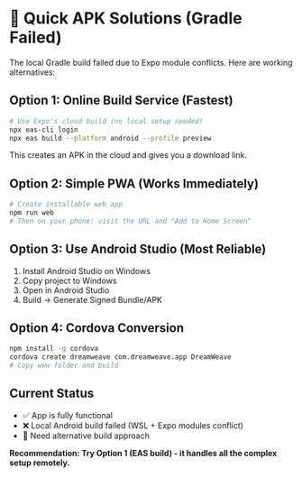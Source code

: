 # 🚀 Quick APK Solutions (Gradle Failed)

The local Gradle build failed due to Expo module conflicts. Here are working alternatives:

## Option 1: Online Build Service (Fastest)
```bash
# Use Expo's cloud build (no local setup needed)
npx eas-cli login
npx eas build --platform android --profile preview
```
This creates an APK in the cloud and gives you a download link.

## Option 2: Simple PWA (Works Immediately)
```bash
# Create installable web app
npm run web
# Then on your phone: visit the URL and "Add to Home Screen"
```

## Option 3: Use Android Studio (Most Reliable)
1. Install Android Studio on Windows
2. Copy project to Windows
3. Open in Android Studio
4. Build → Generate Signed Bundle/APK

## Option 4: Cordova Conversion
```bash
npm install -g cordova
cordova create dreamweave com.dreamweave.app DreamWeave
# Copy www folder and build
```

## Current Status
- ✅ App is fully functional
- ❌ Local Android build failed (WSL + Expo modules conflict)
- 🎯 Need alternative build approach

**Recommendation: Try Option 1 (EAS build) - it handles all the complex setup remotely.**